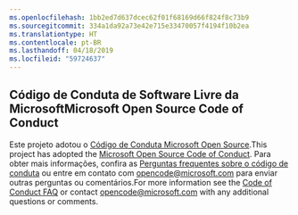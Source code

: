 ```yaml
---
ms.openlocfilehash: 1bb2ed7d637dcec62f01f68169d66f824f8c73b9
ms.sourcegitcommit: 334a1da92a73e42e715e33470057f4194f10b2ea
ms.translationtype: HT
ms.contentlocale: pt-BR
ms.lasthandoff: 04/18/2019
ms.locfileid: "59724637"
---
```

## <a name="microsoft-open-source-code-of-conduct"></a><span data-ttu-id="edf64-101">Código de Conduta de Software Livre da Microsoft</span><span class="sxs-lookup"><span data-stu-id="edf64-101">Microsoft Open Source Code of Conduct</span></span>

<span data-ttu-id="edf64-102">Este projeto adotou o [Código de Conduta Microsoft Open Source](https://opensource.microsoft.com/codeofconduct/).</span><span class="sxs-lookup"><span data-stu-id="edf64-102">This project has adopted the [Microsoft Open Source Code of Conduct](https://opensource.microsoft.com/codeofconduct/).</span></span>
<span data-ttu-id="edf64-103">Para obter mais informações, confira as [Perguntas frequentes sobre o código de conduta](https://opensource.microsoft.com/codeofconduct/faq/) ou entre em contato com [opencode@microsoft.com](mailto:opencode@microsoft.com) para enviar outras perguntas ou comentários.</span><span class="sxs-lookup"><span data-stu-id="edf64-103">For more information see the [Code of Conduct FAQ](https://opensource.microsoft.com/codeofconduct/faq/) or contact [opencode@microsoft.com](mailto:opencode@microsoft.com) with any additional questions or comments.</span></span>

